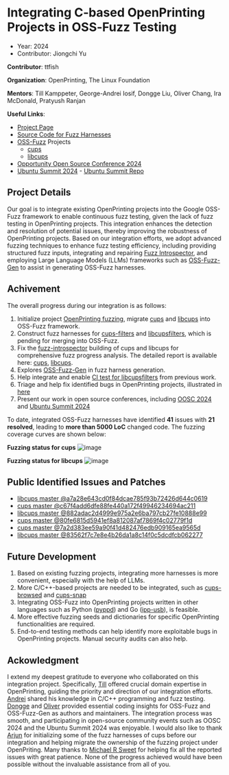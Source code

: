 # Integrating C‐based OpenPrinting Projects in OSS‐Fuzz Testing

- Year: 2024
- Contributor: Jiongchi Yu


**Contributor**: ttfish

**Organization**: OpenPrinting, The Linux Foundation 

**Mentors**: Till Kamppeter, George-Andrei Iosif, Dongge Liu, Oliver Chang, Ira McDonald, Pratyush Ranjan 

**Useful Links**:
* [Project Page](https://summerofcode.withgoogle.com/programs/2024/projects/QX4kRWZO)
* [Source Code for Fuzz Harnesses](https://github.com/OpenPrinting/fuzzing)
* [OSS-Fuzz](https://github.com/google/oss-fuzz/) Projects
  * [cups](https://github.com/google/oss-fuzz/tree/master/projects/cups)
  * [libcups](https://github.com/google/oss-fuzz/tree/master/projects/libcups)
* [Opportunity Open Source Conference 2024](https://events.canonical.com/event/89/contributions/475/)
* [Ubuntu Summit 2024](https://events.canonical.com/event/51/contributions/540/) - [Ubuntu Summit Repo](https://github.com/iosifache/fuzzingintheopen)

## Project Details

Our goal is to integrate existing OpenPrinting projects into the Google OSS-Fuzz framework to enable continuous fuzz testing, given the lack of fuzz testing in OpenPrinting projects. This integration enhances the detection and resolution of potential issues, thereby improving the robustness of OpenPrinting projects. Based on our integration efforts, we adopt advanced fuzzing techniques to enhance fuzz testing efficiency, including providing structured fuzz inputs, integrating and repairing [Fuzz Introspector](https://github.com/ossf/fuzz-introspector), and employing Large Language Models (LLMs) frameworks such as [OSS-Fuzz-Gen](https://github.com/google/oss-fuzz-gen) to assist in generating OSS-Fuzz harnesses.

## Achivement

The overall progress during our integration is as follows:

1. Initialize project [OpenPrinting fuzzing](https://github.com/OpenPrinting/fuzzing), migrate [cups](https://github.com/google/oss-fuzz/tree/master/projects/cups) and [libcups](https://github.com/google/oss-fuzz/tree/master/projects/libcups) into OSS-Fuzz framework.
2. Construct fuzz harnesses for [cups-filters](https://github.com/OpenPrinting/fuzzing/tree/main/projects/cups-filters) and [libcupsfilters](https://github.com/OpenPrinting/fuzzing/tree/main/projects/libcupsfilters), which is pending for merging into OSS-Fuzz.
3. Fix the [fuzz-introspector](https://github.com/ossf/fuzz-introspector) building of cups and libcups for comprehensive fuzz progress analysis. The detailed report is available here: [cups](https://storage.googleapis.com/oss-fuzz-introspector/cups/inspector-report/20241104/fuzz_report.html), [libcups](https://storage.googleapis.com/oss-fuzz-introspector/libcups/inspector-report/20241104/fuzz_report.html).
4. Explores [OSS-Fuzz-Gen](https://github.com/google/oss-fuzz-gen) in fuzz harness generation.
5. Help integrate and enable [CI test for libcupsfilters](https://github.com/OpenPrinting/libcupsfilters/pull/58) from previous work.
6. Triage and help fix identified bugs in OpenPrinting projects, illustrated in [here](#fixed-code)
7. Present our work in open source conferences, including [OOSC 2024](https://events.canonical.com/event/89/contributions/475/) and [Ubuntu Summit 2024](https://events.canonical.com/event/51/contributions/540/)

To date, integrated OSS-Fuzz harnesses have identified **41** issues with **21 resolved**, leading to **more than 5000 LoC** changed code. The fuzzing coverage curves are shown below: 

**Fuzzing status for cups**
![image](https://github.com/user-attachments/assets/dca47d22-abff-416a-93e7-52db297a5d92)


**Fuzzing status for libcups**
![image](https://github.com/user-attachments/assets/f30a025a-364e-4b06-addd-28e9760e2de9)

<a name="fixed-code"></a>
## Public Identified Issues and Patches

* [libcups master @a7a28e643cd0f84dcae785f93b72426d644c0619](https://github.com/OpenPrinting/libcups/commit/a7a28e643cd0f84dcae785f93b72426d644c0619)
* [cups master @c67f4add6dfe88fe440a172f49946234694ac211](https://github.com/OpenPrinting/cups/commit/c67f4add6dfe88fe440a172f49946234694ac211)
* [libcups master @882adac2d4999e975a2e6ba797cb27fe10888e99](https://github.com/OpenPrinting/libcups/commit/882adac2d4999e975a2e6ba797cb27fe10888e99)
* [cups master @80fe6815d5941ef8a812087af7869f4c02779f1d](https://github.com/OpenPrinting/cups/commit/80fe6815d5941ef8a812087af7869f4c02779f1d)
* [cups master @7a2d383ee59a90f41d482476edb909165ea9565d](https://github.com/OpenPrinting/cups/commit/7a2d383ee59a90f41d482476edb909165ea9565d)
* [libcups master @83562f7c7e8e4b26da1a8c14f0c5dcdfcb062277](https://github.com/OpenPrinting/libcups/commit/83562f7c7e8e4b26da1a8c14f0c5dcdfcb062277)


## Future Development

1. Based on existing fuzzing projects, integrating more harnesses is more convenient, especially with the help of LLMs.
2. More C/C++-based projects are needed to be integrated, such as [cups-browsed](https://github.com/OpenPrinting/cups-browsed) and [cups-snap](https://github.com/OpenPrinting/cups-snap)
3. Integrating OSS-Fuzz into OpenPrinting projects written in other languages such as Python ([pyppd](https://github.com/OpenPrinting/pyppd)) and Go ([ipp-usb](https://github.com/OpenPrinting/ipp-usb)), is feasible.
4. More effective fuzzing seeds and dictionaries for specific OpenPrinting functionalities are required.
5. End-to-end testing methods can help identify more exploitable bugs in OpenPrinting projects. Manual security audits can also help.

## Ackowledgment

I extend my deepest gratitude to everyone who collaborated on this integration project. Specifically, [Till](https://github.com/tillkamppeter) offered crucial domain expertise in OpenPrinting, guiding the priority and direction of our integration efforts. [Andrei](https://github.com/iosifache) shared his knowledge in C/C++ programming and fuzz testing. [Dongge](https://github.com/DonggeLiu) and [Oliver](https://github.com/oliverchang) provided essential coding insights for OSS-Fuzz and OSS-Fuzz-Gen as authors and maintainers. The integration process was smooth, and participating in open-source community events such as OOSC 2024 and the Ubuntu Summit 2024 was enjoyable. I would also like to thank [Arjun](https://github.com/pkillarjun) for initializing some of the fuzz harnesses of cups before our integration and helping migrate the ownership of the fuzzing project under OpenPriting. Many thanks to [Michael R Sweet](https://github.com/michaelrsweet) for helping fix all the reported issues with great patience. None of the progress achieved would have been possible without the invaluable assistance from all of you.